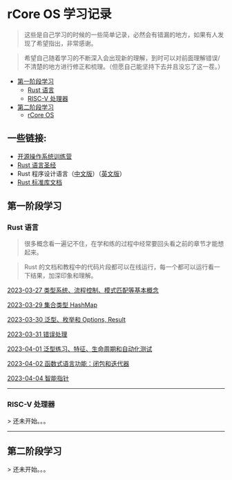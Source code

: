 # rCore OS 学习记录

> 这些是自己学习的时候的一些简单记录，必然会有错漏的地方，如果有人发现了希望指出，非常感谢。

> 希望自己随着学习的不断深入会出现新的理解，到时可以对前面理解错误/不清楚的地方进行修正和梳理。（但愿自己能坚持下去并且没忘了这一茬。）

* [第一阶段学习](#1)
  * [Rust 语言](#1.1)
  * [RISC-V 处理器](#1.2)
* [第二阶段学习](#2)
  * [rCore OS](#2.1)

## 一些链接:
- [开源操作系统训练营](https://github.com/LearningOS)
- [Rust 语言圣经](https://course.rs)
- Rust 程序设计语言（[中文版](https://kaisery.github.io/trpl-zh-cn/title-page.html)）（[英文版](https://doc.rust-lang.org/stable/book/title-page.html)）
- [Rust 标准库文档](https://doc.rust-lang.org/std/index.html)

<h2 id="1">第一阶段学习</h2>

<h3 id="1.1">Rust 语言</h3>

> 很多概念看一遍记不住，在学和练的过程中经常要回头看之前的章节才能想起来。

> Rust 的文档和教程中的代码片段都可以在线运行，每一个都可以运行看一下结果，加深印象和理解。

[2023-03-27 类型系统、流程控制、模式匹配等基本概念](rust/20230327.md)

[2023-03-29 集合类型 HashMap](rust/20230329.md)

[2023-03-30 泛型、枚举和 Options, Result](rust/20230330.md)

[2023-03-31 错误处理](rust/20230331.md)

[2023-04-01 泛型练习、特征、生命周期和自动化测试](rust/20230401.md)

[2023-04-02 函数式语言功能：闭包和迭代器](rust/20230402.md)

[2023-04-04 智能指针](rust/20230404.md)

---

<h3 id="1.2">RISC-V 处理器</h3>
> 还未开始。。。

---

<h2 id="2">第二阶段学习</h2>
> 还未开始。。。
